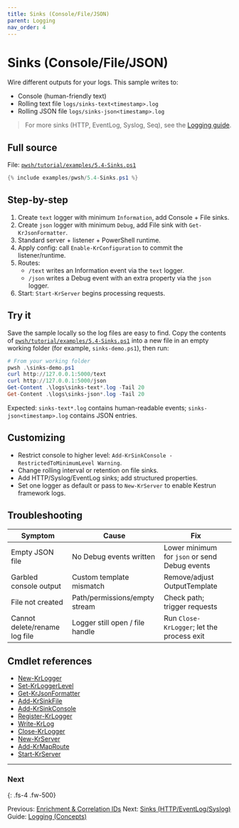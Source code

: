 ```yaml
---
title: Sinks (Console/File/JSON)
parent: Logging
nav_order: 4
---
```


# Sinks (Console/File/JSON)

Wire different outputs for your logs. This sample writes to:

- Console (human-friendly text)
- Rolling text file `logs/sinks-text<timestamp>.log`
- Rolling JSON file `logs/sinks-json<timestamp>.log`

> For more sinks (HTTP, EventLog, Syslog, Seq), see the [Logging guide](/guides/logging).

## Full source

File: [`pwsh/tutorial/examples/5.4-Sinks.ps1`][5.4-Sinks.ps1]

```powershell
{% include examples/pwsh/5.4-Sinks.ps1 %}
```

## Step-by-step

1. Create `text` logger with minimum `Information`, add Console + File sinks.
2. Create `json` logger with minimum `Debug`, add File sink with `Get-KrJsonFormatter`.
3. Standard server + listener + PowerShell runtime.
4. Apply config: call `Enable-KrConfiguration` to commit the listener/runtime.
5. Routes:
   - `/text` writes an Information event via the `text` logger.
   - `/json` writes a Debug event with an extra property via the `json` logger.
6. Start: `Start-KrServer` begins processing requests.

## Try it

Save the sample locally so the log files are easy to find. Copy the contents of
[`pwsh/tutorial/examples/5.4-Sinks.ps1`][5.4-Sinks.ps1] into a new file in an
empty working folder (for example, `sinks-demo.ps1`), then run:

```powershell
# From your working folder
pwsh .\sinks-demo.ps1
curl http://127.0.0.1:5000/text
curl http://127.0.0.1:5000/json
Get-Content .\logs\sinks-text*.log -Tail 20
Get-Content .\logs\sinks-json*.log -Tail 20
```

Expected: `sinks-text*.log` contains human-readable events; `sinks-json<timestamp>.log` contains JSON entries.

## Customizing

- Restrict console to higher level: `Add-KrSinkConsole -RestrictedToMinimumLevel Warning`.
- Change rolling interval or retention on file sinks.
- Add HTTP/Syslog/EventLog sinks; add structured properties.
- Set one logger as default or pass to `New-KrServer` to enable Kestrun framework logs.

## Troubleshooting

| Symptom                       | Cause                           | Fix                                           |
|-------------------------------|---------------------------------|-----------------------------------------------|
| Empty JSON file               | No Debug events written         | Lower minimum for `json` or send Debug events |
| Garbled console output        | Custom template mismatch        | Remove/adjust OutputTemplate                  |
| File not created              | Path/permissions/empty stream   | Check path; trigger requests                  |
| Cannot delete/rename log file | Logger still open / file handle | Run `Close-KrLogger`; let the process exit    |

## Cmdlet references

- [New-KrLogger][New-KrLogger]
- [Set-KrLoggerLevel][Set-KrLoggerLevel]
- [Get-KrJsonFormatter][Get-KrJsonFormatter]
- [Add-KrSinkFile][Add-KrSinkFile]
- [Add-KrSinkConsole][Add-KrSinkConsole]
- [Register-KrLogger][Register-KrLogger]
- [Write-KrLog][Write-KrLog]
- [Close-KrLogger][Close-KrLogger]
- [New-KrServer][New-KrServer]
- [Add-KrMapRoute][Add-KrMapRoute]
- [Start-KrServer][Start-KrServer]

---

### Next

{: .fs-4 .fw-500}

Previous: [Enrichment & Correlation IDs](./3.Enrichment-Correlation-IDs)
Next: [Sinks (HTTP/EventLog/Syslog)](./5.Sinks-Advanced)
Guide: [Logging (Concepts)](/guides/logging)

[5.4-Sinks.ps1]: pwsh/tutorial/examples/5.4-Sinks.ps1
[New-KrLogger]: /pwsh/cmdlets/New-KrLogger
[Set-KrLoggerLevel]: /pwsh/cmdlets/Set-KrLoggerLevel
[Get-KrJsonFormatter]: /pwsh/cmdlets/Get-KrJsonFormatter
[Add-KrSinkFile]: /pwsh/cmdlets/Add-KrSinkFile
[Add-KrSinkConsole]: /pwsh/cmdlets/Add-KrSinkConsole
[Register-KrLogger]: /pwsh/cmdlets/Register-KrLogger
[Write-KrLog]: /pwsh/cmdlets/Write-KrLog
[Close-KrLogger]: /pwsh/cmdlets/Close-KrLogger
[New-KrServer]: /pwsh/cmdlets/New-KrServer
[Add-KrMapRoute]: /pwsh/cmdlets/Add-KrMapRoute
[Start-KrServer]: /pwsh/cmdlets/Start-KrServer
